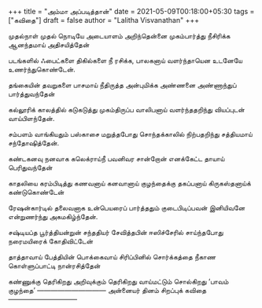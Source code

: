 +++
title = "அம்மா அப்படித்தான்"
date = 2021-05-09T00:18:00+05:30
tags = ["கவிதை"]
draft = false
author = "Lalitha Visvanathan"
+++

முதல்நாள் முதல் நொடியே
அடையாளம் அறிந்தென்னை
முகம்பார்த்து நீசிரிக்க
ஆனந்தமாய் அதிசயித்தேன்

படங்களில் ஃபைட்களை
திகில்களை நீ ரசிக்க,
பாலகனாய் வளர்ந்தாயென
உடனேயே உணர்ந்துகொண்டேன்.

தங்கையின் தவறுகளை
பாசமாய் நீதிருத்த
அன்புமிக்க அண்ணனை
அண்ணாந்துப் பார்த்துவந்தேன்

கல்லூரிக் காலத்தில்
கடுகடுத்து முகம்திருப்ப
வாலிபனாய் வளர்ந்ததறிந்து
வியப்புடன் வாய்பிளந்தேன்.

சம்பளம் வாங்கியதும்
பஸ்காசை மறுத்தபோது
சொந்தக்காலில் நிற்பதறிந்து
சத்தியமாய் சந்தோஷித்தேன்.

கண்டகனவு நனவாக
கலெக்ராய்நீ பவனிவர
சான்றோன் எனக்கேட்ட
தாயாய் பெரிதுவந்தேன்

காதலியை கரம்பிடித்து
கணவனாய் கனவானாய்
குழந்தைக்கு தகப்பனாய்
கிருகஸ்தனாய்க்  கண்டுகொண்டேன்

ரேஷன்கார்டில் தலைவனாக
உன்பெயரைப் பார்த்ததும்
குடைபிடிப்பவன் இனியிவனே
என்றுணர்ந்து அகமகிழ்ந்தேன்.

சஷ்டியப்த பூர்த்தியன்றுன்
சந்ததியர் சேவித்தபின்
ஈஸிச்சேரில் சாய்ந்தபோது
நரைமயிரைக் கோதிவிட்டேன்

தாத்தாவாய் பேத்தியின்
பொக்கைவாய் சிரிப்பினில்
சொர்க்கத்தை நீகாண
கொள்ளுப்பாட்டி நான்ரசித்தேன்

கண்ணுக்கு தெரிகிறது
அறிவுக்கும் தெரிகிறது
வாய்மட்டும் சொல்கிறது
‘பாவம் குழந்தை’
——————————
 அன்னையர் தினம் சிறப்புக் கவிதை
——————————
